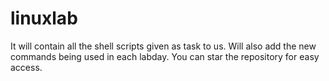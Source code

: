 # linuxlab
It will contain all the shell scripts given as task to us. Will also add the new commands being used in each labday. You can star the repository for easy access.
